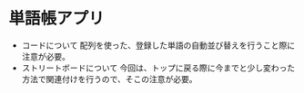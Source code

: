 # 単語帳アプリ
- コードについて
 配列を使った、登録した単語の自動並び替えを行うこと際に注意が必要。
- ストリートボードについて
 今回は、トップに戻る際に今までと少し変わった方法で関連付けを行うので、そこの注意が必要。
